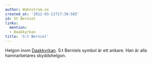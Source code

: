 ```yaml
---
author: Wahnstrom.se
created_at: '2012-03-11T17:38:50Z'
id: St Berniel
links:
  mention:
  - Daakkyrkan
title: 'S:t Berniel'
---
```


Helgon inom [Daakkyrkan]. S:t Berniels symbol är ett ankare. Han är alla hamnarbetares skyddshelgon.

  [Daakkyrkan]: Daakkyrkan